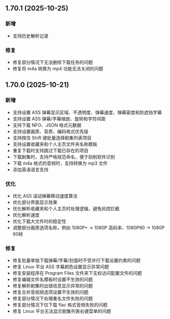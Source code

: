 ## 1.70.1 (2025-10-25)
### 新增
* 支持历史解析记录

### 修复
* 修复部分情况下无法删除下载任务的问题
* 修复将 m4a 转换为 mp4 功能无法关闭的问题

## 1.70.0 (2025-10-21)
### 新增
* 支持设置 ASS 弹幕显示区域、不透明度、弹幕速度、弹幕密度和防遮挡字幕
* 支持设置 ASS 弹幕/字幕缩放、旋转和字符间距
* 支持下载 NFO、JSON 格式元数据
* 支持设置画质、音质、编码格式优先级
* 支持按住 Shift 键批量选择剧集列表项目
* 支持设置收藏夹和个人主页文件夹名称模板
* 重复下载时支持跳过下载已存在的项目
* 下载剧集时，支持严格规范命名，便于刮削软件识别
* 下载 m4a 格式的音频时，支持转换为 mp3 文件
* 添加英语语言支持

### 优化
* 优化 ASS 滚动弹幕移动速度算法
* 优化部分界面显示效果
* 优化解析收藏夹和个人主页时处理逻辑，避免风控拦截
* 优化解析速度
* 优化下载大文件时的稳定性
* 调整部分画质选项名称，例如 1080P+ -> 1080P 高码率、1080P60 -> 1080P 60帧

### 修复
* 修复批量单独下载弹幕/字幕/封面时不受并行下载设置约束的问题
* 修复 Linux 平台 ASS 字幕颜色设置显示异常问题
* 修复安装程序在 Program Files 文件夹下无权访问配置文件的问题
* 修复编辑文件名模板时设置不生效的问题
* 修复解析剧集时出错信息显示异常的问题
* 修复合并音视频选项设置不生效的问题
* 修复部分情况下处理重名文件失败的问题
* 修复部分情况下仅下载 flac 格式音频失败的问题
* 修复 Linux 平台无法显示剧集列表右键菜单的问题